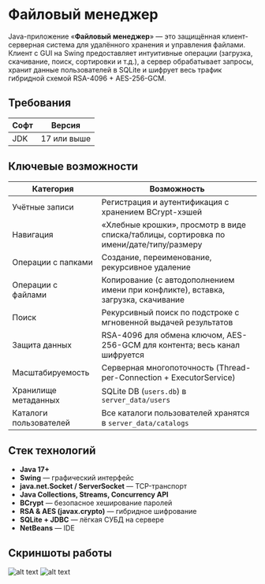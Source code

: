# Файловый менеджер
Java-приложение «**Файловый менеджер**» — это защищённая клиент-серверная система для удалённого хранения и управления файлами. Клиент с GUI на Swing предоставляет интуитивные операции (загрузка, скачивание, поиск, сортировки и т.д.), а сервер обрабатывает запросы, хранит данные пользователей в SQLite и шифрует весь трафик гибридной схемой RSA-4096 + AES-256-GCM.
## Требования
| Софт              | Версия      |
|-------------------|-------------|
| JDK               | 17 или выше |
## Ключевые возможности
| Категория            | Возможность |
|----------------------|-------------|
| Учётные записи       | Регистрация и аутентификация с хранением BCrypt-хэшей |
| Навигация            | «Хлебные крошки», просмотр в виде списка/таблицы, сортировка по имени/дате/типу/размеру |
| Операции с папками   | Создание, переименование, рекурсивное удаление |
| Операции с файлами   | Копирование (с автодополнением имени при конфликте), вставка, загрузка, скачивание |
| Поиск                | Рекурсивный поиск по подстроке с мгновенной выдачей результатов |
| Защита данных        | RSA-4096 для обмена ключом, AES-256-GCM для контента; весь канал шифруется |
| Масштабируемость     | Серверная многопоточность (Thread-per-Connection + ExecutorService) |
| Хранилище метаданных | SQLite DB (`users.db`) в `server_data/users` |
| Каталоги пользователей | Все каталоги пользователей хранятся в `server_data/catalogs`
## Стек технологий
- **Java 17+**
- **Swing** — графический интерфейс
- **java.net.Socket / ServerSocket** — TCP-транспорт
- **Java Collections, Streams, Concurrency API**
- **BCrypt** — безопасное хеширование паролей
- **RSA & AES (javax.crypto)** — гибридное шифрование
- **SQLite + JDBC** — лёгкая СУБД на сервере
- **NetBeans** — IDE
## Скриншоты работы
![alt text]("/FileManager/Screenshot/LogInToTheFileManager.png")
![alt text]("/FileManager/Screenshot/TheMainWindowOfTheFileManager.png")